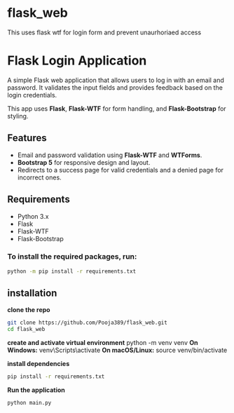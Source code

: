 # flask_web
This uses flask wtf for login form and prevent unaurhoriaed access
# Flask Login Application

A simple Flask web application that allows users to log in with an email and password. It validates the input fields and provides feedback based on the login credentials.

This app uses **Flask**, **Flask-WTF** for form handling, and **Flask-Bootstrap** for styling.

## Features

- Email and password validation using **Flask-WTF** and **WTForms**.
- **Bootstrap 5** for responsive design and layout.
- Redirects to a success page for valid credentials and a denied page for incorrect ones.

## Requirements

- Python 3.x
- Flask
- Flask-WTF
- Flask-Bootstrap

### To install the required packages, run:

```bash
python -m pip install -r requirements.txt
```
## installation

**clone the repo**
```bash
git clone https://github.com/Pooja389/flask_web.git
cd flask_web
```
**create and activate virtual environment**
python -m venv venv
**On Windows:**
venv\Scripts\activate
**On macOS/Linux:**
source venv/bin/activate

**install dependencies**
```bash
pip install -r requirements.txt
```
**Run the application**
```bash
python main.py
